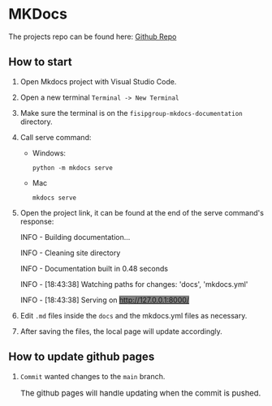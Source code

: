 # MKDocs 
The projects repo can be found here: <a href="https://github.com/JoaoSantosFisip/fisipgroup-mkdocs-documentation">Github Repo</a>

## How to start
1. Open Mkdocs project with Visual Studio Code.
2. Open a new terminal `Terminal -> New Terminal`
3. Make sure the terminal is on the `fisipgroup-mkdocs-documentation` directory.
4. Call serve command:
    - Windows: 
        <pre><code>python -m mkdocs serve</code></pre>
    - Mac
        <pre><code>mkdocs serve</code></pre>
5. Open the project link, it can be found at the end of the serve command's response:

    INFO    -  Building documentation...

    INFO    -  Cleaning site directory

    INFO    -  Documentation built in 0.48 seconds

    INFO    -  [18:43:38] Watching paths for changes: 'docs', 'mkdocs.yml'

    INFO    -  [18:43:38] Serving on <tagname style="background-color:grey;">http://127.0.0.1:8000/</tagname>


6. Edit `.md` files inside the `docs` and the mkdocs.yml files as necessary.
7. After saving the files, the local page will update accordingly.

## How to update github pages
1. `Commit` wanted changes to the `main` branch. 
    <p style = "font-size:15px;"> The github pages will handle updating when the commit is pushed.</p>